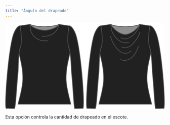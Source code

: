 ```yaml
---
title: "Ángulo del drapeado"
---
```


![La opción de ángulo de drapeado en Diana](./drapeangle.svg)

Esta opción controla la cantidad de drapeado en el escote.




